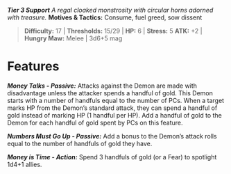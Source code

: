 ***Tier 3 Support***
*A regal cloaked monstrosity with circular horns adorned with treasure.*
**Motives & Tactics:** Consume, fuel greed, sow dissent

> **Difficulty:** 17 | **Thresholds:** 15/29 | **HP:** 6 | **Stress:** 5
> **ATK:** +2 | **Hungry Maw:** Melee | 3d6+5 mag

# Features

***Money Talks - Passive:*** Attacks against the Demon are made with disadvantage unless the attacker spends a handful of gold. This Demon starts with a number of handfuls equal to the number of PCs. When a target marks HP from the Demon’s standard attack, they can spend a handful of gold instead of marking HP (1 handful per HP). Add a handful of gold to the Demon for each handful of gold spent by PCs on this feature.

***Numbers Must Go Up - Passive:*** Add a bonus to the Demon’s attack rolls equal to the number of handfuls of gold they have.

***Money is Time - Action:*** Spend 3 handfuls of gold (or a Fear) to spotlight 1d4+1 allies.
